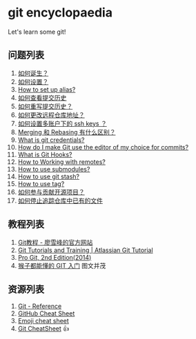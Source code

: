 # git encyclopaedia
Let's learn some git!

## 问题列表

1. [如何诞生？](docs/history/birth.md)
1. [如何设置？](docs/basics/config.md)
1. [How to set up alias?](docs/basics/alias.md)
1. [如何查看提交历史](docs/basics/log.md)
1. [如何重写提交历史？](docs/history/rewrite.md)
1. [如何更改远程仓库地址？](docs/change-remote-repository.md)
1. [如何设置多账户下的 ssh keys ？](docs/multiple-ssh-accounts.md)
1. [Merging 和 Rebasing 有什么区别？](docs/merging_vs_rebasing.md)
1. [What is git credentials?](https://git-scm.com/docs/gitcredentials)
1. [How do I make Git use the editor of my choice for commits?](./docs/basics/how-do-i-make-git-use-the-editor-of-my-choice-for-commits.md)
1. [What is Git Hooks?](./docs/basics/customizing-git-git-hooks.md)
1. [How to Working with remotes?](./books/pro-git/working-with-remotes.md)
1. [How to use submodules?](./books/pro-git/git-tools-submodules.md)
1. [How to use git stash?](./docs/basics/git-stash-usage.md)
1. [How to use tag?](./docs/basics/git-tag.md)
1. [如何参与贡献开源项目？](./docs/contribute/README.md)
1. [如何停止追踪仓库中已有的文件](docs/rm/README.md)

## 教程列表
1. [Git教程 - 廖雪峰的官方网站](http://www.liaoxuefeng.com/wiki/0013739516305929606dd18361248578c67b8067c8c017b000)
1. [Git Tutorials and Training | Atlassian Git Tutorial](https://www.atlassian.com/git/tutorials)
1. [Pro Git, 2nd Edition(2014)](https://git-scm.com/book/en/v2)
1. [猴子都能懂的 GIT 入门](http://backlogtool.com/git-guide/cn/) 图文并茂

## 资源列表
1. [Git - Reference](https://git-scm.com/docs)
1. [GitHub Cheat Sheet](https://services.github.com/on-demand/downloads/github-git-cheat-sheet.pdf)
1. [Emoji cheat sheet](./docs/emoji-cheat-sheet.md)
1. [Git CheatSheet](./docs/git-cheat-sheet.md) :+1:
